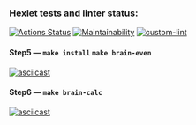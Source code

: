 ### Hexlet tests and linter status:
[![Actions Status](https://github.com/Oxenz/php-project-lvl1/workflows/hexlet-check/badge.svg)](https://github.com/Oxenz/php-project-lvl1/actions)
[![Maintainability](https://api.codeclimate.com/v1/badges/a52373e0547e02c128d7/maintainability)](https://codeclimate.com/github/Oxenz/php-project-lvl1/maintainability)
[![custom-lint](https://github.com/Oxenz/php-project-lvl1/actions/workflows/custom-lint.yml/badge.svg)](https://github.com/Oxenz/php-project-lvl1/actions/workflows/custom-lint.yml)

#### Step5 — `make install` `make brain-even`
[![asciicast](https://asciinema.org/a/fos8ykrTx7v0FGwcqQA0SzTle.svg)](https://asciinema.org/a/fos8ykrTx7v0FGwcqQA0SzTle)
#### Step6 — `make brain-calc`
[![asciicast](https://asciinema.org/a/nV3AcfH5Qoy3hu6vAmXzrE3YY.svg)](https://asciinema.org/a/nV3AcfH5Qoy3hu6vAmXzrE3YY)
